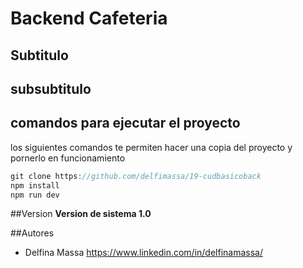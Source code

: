 # Backend Cafeteria
## Subtitulo
## subsubtitulo

## comandos para ejecutar el proyecto
los siguientes comandos te permiten hacer una copia del proyecto y pornerlo en funcionamiento

```Javascript 
git clone https://github.com/delfimassa/19-cudbasicoback
npm install
npm run dev
```
##Version 
**Version de sistema 1.0**

##Autores
- Delfina Massa https://www.linkedin.com/in/delfinamassa/